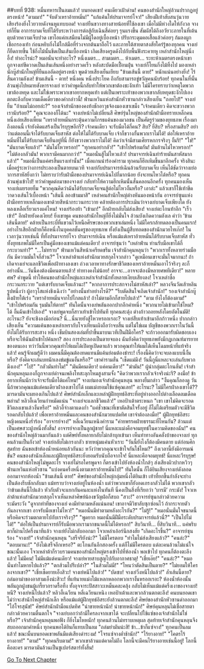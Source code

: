 ##บทที่ 938: หมื่นทหารเป็นลมแล้ว!
บนยอดเขา!
คนเดียวเฝ้าด่าน!
คนของสำนักใหญ่ล้วนปรากฏอยู่ตรงหน้า!
"ตามมา!"
"จับตัวเหราอ้ายหมิ่น!"
"แก้แค้นให้ปรมาจารย์โจว!"
เสียงฝีเท้าสับสนวุ่นวาย เสียงร้องยิ่งโวยวายดังจนหูแทบบอด!
จางเย่ยืนขวางทางสายน้อยที่ใช้ลงเขา เมื่อไม่มีห่วงใดให้กังวล จางเย่ก็ยิ้ม อาการบาดเจ็บที่ได้รับระหว่างการต่อสู้กับเฉินสี่ค่อยๆ รุนแรงขึ้น สัมผัสได้ถึงอวัยวะภายในที่เต้นตุบด้วยความเจ็บปวด เขาไอแค่กเสมือนไม่มีผู้ใดอยู่เบื้องหน้า ปรับกระดุมคอเสื้อแล้วค่อยๆ ก้มลงผูกเชือกรองเท้า ก่อนหยิบกิ่งไม้ใกล้มือที่ร่วงจากต้นมาถือไว้ และภายใต้สายตาสงสัยใคร่รู้ของทุกคน จางเย่ก็ยืดกายขึ้น ใช้กิ่งไม้นั้นขีดเป็นเส้นเบื้องหน้า เกิดเสียงครูดดังไปกับพื้นฟังระคายหู
เหล่าสำนักใหญ่นิ่งอึ้ง!
ทำอะไรน่ะ?
หมอนั่นจะทำอะไร?
หนึ่งเมตร...
สามเมตร...
ห้าเมตร...
ระยะห้าเมตรตรงหน้าเขา ถูกจางเย่ขีดวาดเป็นเส้นเส้นหนึ่งอย่างรวดเร็ว
หลังสะบัดมือเปื้อนฝุ่น จางเย่ก็โยนกิ่งไม้ทิ้งไป มองเหล่านักบู๊สำนักใหญ่ที่ยืนแออัดอยู่ตรงหน้า พูดด้วยเสียงเย็นเยียบ "ข้ามเส้นนี้ ตาย!"
หนักแน่นอย่างยิ่ง!
ไร้สิ้นความลังเล!
ข้ามเส้นนี้ - ตาย!
หนึ่งคน หนึ่งประโยค ถึงกับสามารถขู่ขวัญคนนับร้อย!
ทุกคนในที่นั้นล้วนพุ่งไปหมายสังหารจางเย่ ทว่าคำพูดนี้กลับทำให้พวกเขาต้องชะงักเท้า ไม่มีใครทราบว่าเหตุใดพวกเขาต้องหยุด และไม่ใช่เพราะพวกเขาอยากหยุดเท้า แต่เป็นเพราะเท้าของพวกเขากลับหยุดชะงักไปเอง ตกตะลึงกับความเด็ดเดี่ยวของคำกล่าวนี้!
ฟ่านเหวินแห่งสำนักหัวซานกล่าวเสียงเย็น "ถอยไป!"
จางเย่ยิ้ม "ถ้าผมไม่ถอยล่ะ?"
รองเจ้าสำนักของคงท้งชักอาวุธจ้องมองเขาเขม็ง "เจ้าคนเดียว คิดจะขวางพวกเรานับร้อย?"
"คุณจะลองก็ได้นะ" จางเย่หน้าไม่เปลี่ยนสี
ศิษย์รุ่นใหญ่ของสำนักฝ่ามือทรายเหล็กคนหนึ่งเอ่ยเสียงเหี้ยม "เหราอ้ายหมิ่นกระตุ้นความโกรธแค้นของมวลชน เป็นศัตรูร่วมของยุทธภพ เรื่องมาถึงตอนนี้ เจ้ายังคิดแสร้งเป็นวีรบุรุษอีกรึ? เจ้าคนเดียว จะรับมือได้กี่คน? สิบ? ยี่สิบ? หรือสามสิบ? อย่าว่าแต่ตอนนี้เจ้าได้รับบาดเจ็บสาหัส ต่อให้ไม่ได้รับบาดเจ็บ เจ้าก็ขวางกั้นพวกเราไม่ได้! ต่อให้เหราอ้ายหมิ่นที่ไม่ได้รับบาดเจ็บยืนอยู่ที่นี่ ก็ยังขวางพวกเราไม่ได้! คิดว่าเจ้ามีสามเศียรหกกรจริงๆ งั้นรึ!"
"ใช่!"
"มันบาดเจ็บแล้ว!"
"มันไม่ไหวหรอก!"
"ทุกคนอย่ากลัว!"
"เข้าไปพร้อมกัน! มันต้านไม่ไหวหรอก!"
"ไม่ต้องกลัวมัน! พวกเรามีคนมากกว่า!"
"หมอนั่นสู้ไม่ไหวแล้ว! ปรมาจารย์เฉินทำร้ายมันสาหัสมากแล้ว!"
"หมอนี่เป็นแค่ศรสิ้นแรงเท่านั้น!"
เมื่อแกนนำร้องคำราม ทุกคนก็ฮึกเหิมขึ้นมาอีกครั้ง จริงสินะ เมื่อครู่ระหว่างการประลองเป็นตายบนเวที จางเย่กับปรมาจารย์เฉินล้วนรับบาดเจ็บ เห็นได้ชัดว่าจางเย่อาการสาหัสยิ่งกว่า ไม่ทราบว่ารับฝ่ามือของปรมาจารย์เฉินไปกี่มากน้อย ยังจะทนไหวได้หรือ?
ทุกคนล้วนพุ่งเข้าไป!
ทว่าคำพูดต่อมาของจางเย่ กลับทำให้ความฮึกเหิมนั้นสั่นคลอนอีกครั้ง
ทุกคนมองเห็นจางเย่เผยรอยยิ้ม "พวกคุณคิดว่าฉันได้รับบาดเจ็บจนสู้ต่อไม่ไหวงั้นหรือ? เอาล่ะ" แล้วเขาก็ใช้เท้าขีดวาดวงเส้นไว้เบื้องหน้า "เส้นนี้ ลองข้ามมาสิ"
เหล่าคนสำนักใหญ่ต่างหันมองหน้ากัน
อาจารย์ซุนแห่งฝ่ามือทรายเหล็กมองเขาด้วยสีหน้ากระวนกระวาย คล้ายต้องการประเมินว่าจางเย่บาดเจ็บเพียงใด ยังหลงเหลือเรี่ยวแรงแค่ไหน!
จางเย่ร้องท้า "เข้ามา!"
อีกฝ่ายกลับไม่ส่งเสียง!
จางเย่ตะโกนท้าอีก "เร็วเข้า!"
อีกฝ่ายยังคงเงียบ!
ยิ่งเขาพูด คนของสำนักใหญ่ก็ยิ่งไม่มั่นใจ ล้วนบังเกิดความลังเล คำว่า ‘ข้ามเส้นนี้ตาย!’ คล้ายเป็นกระบี่ที่แขวนไว้เหนือศีรษะของพวกเขาเล่มหนึ่ง ไม่มีใครกล้าทดลองเป็นคนแรก! อย่างไรเสียอีกฝ่ายก็คือหนึ่งในบุคคลชั้นครูของยุทธภพ ทั้งยังเป็นผู้สืบทอดของสำนักมวยไทเก๊ก! ในเวลาวุ่นวายเช่นนี้ ที่ทั้งปรมาจารย์โจว ปรมาจารย์เฉิน หรือแม้แต่เหราอ้ายหมิ่นได้รับบาดเจ็บสาหัส ทั่วทั้งยุทธภพไม่มีใครเป็นคู่มือของเขาแม้แต่คนเดียว!
อาจารย์ซุนว่า "เหล่าฟ่าน ท่านรับมือเขาได้กี่กระบวนท่า?"
"...ไม่ทราบ" ฟ่านเหวินสีหน้าเครียดขรึม
เจ้าสำนักคุนหลุนว่า "พวกเราทั้งหลายร่วมมือกัน มีความมั่นใจกี่ส่วน?"
โจวเหล่าต้าแห่งสำนักมวยสกุลโจวกล่าว "ดูเหมือนเขาจะมั่นใจมากนะ! ถ้าเกิดจางเย่จะแลกชีวิตเพื่อเฝ้าทางลงเขา ถ่วงเวลาหาทางรักษาชีวิตของเหราอ้ายหมิ่นเอาไว้จริงๆ ละก็ อย่างนั้น...วันนี้คงต้องมีคนตายแล้ว! ท่าทางคงไม่น้อย! อาจจะ...อาจจะต้องมีหลายศพทีเดียว!"
หลายศพ?
คำพูดนี้ ทำให้คนของสำนักใหญ่และเหล่าเจ้าสำนักทั้งหลายเงียบเสียงลง!
โจวเหล่าซื่อกระวนกระวาย "แต่เขารับบาดเจ็บแล้วนะ!"
"หากอาการประสกจางไม่สาหัสเล่า?" หลวงจีนวัดเส้าหลินรูปหนึ่งว่า
ผู้อาวุโสแห่งชิงเฉิงว่า "อย่างนั้นทำอย่างไรดี?"
"รีบตัดสินใจเถิดเจ้าสำนัก!" รองเจ้าสำนักบู๊ตึ๊งฝ่ายใต้เร่ง "เหราอ้ายหมิ่นจากไปไกลแล้ว! ถ้าไม่ตามอีกก็สายไปแล้ว!"
"ตาม ยังไงก็ต้องตาม!"
"เข้าไปพร้อมกัน รุมมันให้ตาย!"
ทันใดนั้นจางเย่พลันออกปากอีกคำหนึ่ง "พวกนายไม่เข้ามาใช่ไหม? ได้ งั้นฉันเข้าไปเอง!" จางเย่พูดจบก็สาวเท้าเข้าไปทันที
ทุกคนสะดุ้ง ต่างก้าวถอยหลังโดยอัตโนมัติ!
อะไรนะ?
ยังจะชิงลงมือก่อน?
นี่...นี่นายยังสู้ไหวหรอกเรอะ?
จางเย่สืบเท้าเข้ามาอีกก้าวหนึ่ง ปากกล่าวเสียงเย็น "ความแค้นของเหล่าเหรากับโจวเทียนเผิงถือว่าจบสิ้น แต่ไม่ใช่ผม บัญชีของพวกเราในวันนี้ยังไม่ได้รับการสะสาง หนึ่ง เข็มบินสองเล่มที่ปาขึ้นมาบนเวทีเป็นฝีมือใคร? จะก้าวออกมารับผิดชอบเอง หรือจะให้ฉันฝ่าเข้าไปค้นหา? สอง การประลองเป็นตายจบลง ฉันยังคิดว่ายุทธภพยังมีกฎเกณฑ์มารยาทของตนเอง ทว่าวันนี้พวกคุณทำให้ผมได้เปิดหูเปิดตาแล้ว พวกคุณทำให้ผมได้เห็นโฉมหน้าที่แท้จริงแล้ว! คนรู้จักผมรู้ดีว่า ผมคนนี้มีคุณต้องทดแทนมีแค้นย่อมต้องชำระ! เรื่องนี้คิดว่าจะจบลงแบบนี้งั้นหรือ? ยังคิดจะเล่นบทนักเลงข่มขู่ผมงั้นหรือ?" เขาคำรามลั่น "เช็ดแม่มึง! วันนี้กูนี่แหละจะเล่นกับพวกมึงเอง!"
"ไป!"
"กลัวมันทำไม!"
"มันมีคนเดียว! แค่คนเดียว!"
"ฆ่ามัน!"
ผู้นำกลุ่มตะโกนลั่น!
เจ้าสำนักคุนหลุนเองก็ถูกจางเย่ด่าจนเพลิงโทสะลุกโหมสูงสามจั้ง "คิดว่าพวกเรากลัวเจ้าจริงน่ะรึ? ลงมือ! ข้าอยากเห็นนักว่าเจ้าจะรับมือได้แค่ไหน!"
จางเย่มองเจ้าสำนักคุนหลุน พลางยิ้มกล่าว "งั้นคุณก็ลองดู วันนี้ถ้าพวกคุณแม้แต่คนเดียวฝ่าลงเขาไปได้ ผมแม่งยอมใช้แซ่คุณเลย!"
อะไรนะ?
ไม่มีใครฝ่าลงเขาได้??
มารดามันจะผยองเกินไปแล้ว!
ศิษย์สำนักเล็กและเหล่าผู้ฝึกยุทธ์อิสระที่อยู่ห่างออกไปต่างเลือดลมเดือดพล่าน!
หลิวอี้เฉวียนกำหมัดแน่น "จางเย่จะแลกชีวิตแล้ว!"
เหอป้าเต้าตระหนก "เขา เขาไม่คิดจะรอดชีวิตลงเขาแล้วงั้นหรือ!"
หลิวอี้จ่างตาแดงก่ำ "แค่ชั่วขณะที่เขาตัดสินใจรั้งอยู่ ก็ไม่ได้เตรียมตัวจะมีชีวิตรอดกลับไปแล้ว! เพื่อเหราอ้ายหมิ่นและคนของสำนักมวยแปดทิศ เขาจำต้องลงมือ!"
ผู้ฝึกยุทธ์อิสระหญิงคนหนึ่งร่ำร้อง "อาจารย์จาง!"
หลี่เฉวียนเหนิงคำราม "ค่ายพรรคฝ่ายธรรมะที่ไหนกัน? ล้วนแต่เป็นเศษสวะฝูงหนึ่งทั้งสิ้น! อาจารย์จางเป็นลูกผู้ชาย! นี่แหละแม่งคือจอมยุทธ์ในความคิดของฉัน!"
คนของสำนักใหญ่ล้วนมากันแล้ว แต่ศิษย์ทั้งหลายกลับไม่กล้าบุกเข้ามา เห็นท่าทางอันคลั่งบ้าของจางเย่ ทุกคนล้วนเป็นกังวล!
จางเย่กลับไม่เกรงกลัว ชายหนุ่มแค่นหัวเราะ "วันนี้ยังไงก็ต้องมีคนตาย แต่ก่อนศึกสุดท้าย ฉันขอเข้าห้องน้ำหน่อยแล้วกันนะ หวังว่าพวกคุณจะเข้าใจกันใช่ไหม?"
ถึงเวลานี้ยังมีอารมณ์ขัน?
คนของสำนักเล็กและผู้ฝึกยุทธ์อิสระยิ่งยอมรับนับถือจากใจ!
นี่แหละคือจอมยุทธ์!
นี่แหละวีรบุรุษ!
คนของสำนักใหญ่ไม่พูดอะไร
จางเย่ไม่รอใครพูดจา ก็ตรงเข้าไปยังห้องน้ำใกล้ๆ ส่งเสียงผิวปากหวิวๆ
ฟ่านเหวินแห่งหัวซาน "แบ่งคนครึ่งหนึ่งตามเหราอ้ายหมิ่นไป!"
ทันใดนั้น ก็ได้ยินเสียงจางเย่ดังลอดออกมาจากห้องน้ำ "ข้ามเส้นนี้ ตาย!"
ศิษย์ของสำนักใหญ่กลุ่มหนึ่งได้ยินเข้า เท้าที่ยกขึ้นกำลังจะย่างเป็นต้องรีบชักกลับมา แม้ทราบว่าจางเย่อยู่ในห้องน้ำ แต่ว่าพวกเขาก็ยังอดเกรงกลัวไม่ได้ พวกเขากลัวว่าข้ามเส้นนี้ไปแล้ว หัวกับตัวจะแยกกันคนละแห่งในทันที นี่คงเป็นสิ่งที่เรียกว่า ‘บารมี’ กระมัง!
โจวเหล่าต้าแห่งสำนักมวยสกุลโจวเห็นเหล่าศิษย์น้องขวัญฝ่อก็สบถ "สวะ!"
อาจารย์ซุนกล่าวด้วยความระมัดระวัง "ดูจากท่าทีของจางเย่ คงมีท่าตามหลังแน่นอน! เขาอาจมีวิชาลับซุกซ่อนไว้ ถ้ากระจายตัวกันลงจากเขา อาจรับมือเขาไม่ไหว!"
"หมอนั่นมีท่าตามหลังอะไรกัน?"
"ไม่รู้!"
"หมอนั่นมั่นใจขนาดนี้ หรือคิดจะร่วมตกตายไปกับเราจริงๆ?"
"พูดยาก หมอนั่นมีฝีมือระดับปรมาจารย์แล้วนี่?"
"เป็นไปไม่ได้!"
"ต่อให้เป็นปรมาจารย์ก็รับมือพวกเรามากขนาดนี้ไม่ได้หรอก!"
สิบวินาที...
ยี่สิบวินาที...
แค่พริบตาก็ผ่านไปครึ่งนาทีแล้ว
จางเย่ยังไม่กลับออกมา
โจวเหล่าเอ้อร์นึกสงสัย "เกิดอะไรขึ้น?"
อาจารย์ซุนร้อง "จางเย่!"
เจ้าสำนักคุนหลุน "เสร็จรึยังน่ะ?"
ไม่มีใครตอบ
"ทำไมไม่ส่งเสียงแล้ว?"
"คนล่ะ?"
"ตอบมานะ!"
"ยังไม่เสร็จอีกเหรอ?"
ตะโกนกันอีกสองครั้ง แต่ก็ไม่มีใครตอบ แต่ละคนล้วนไม่แน่ใจ ขณะนั้นเอง โจวเหล่าต้าก็รวบรวมคนของสำนักใหญ่ตรงเข้าไปที่ห้องน้ำ พอเข้าไป ทุกคนก็ต้องตะลึงแล้ว!
ไม่มีคน!
ไม่มีแม้แต่คนเดียว!
จางเย่หายสาบสูญไปกับอากาศธาตุ!
"เชี่ยเอ๊ย!"
"คนล่ะ?"
"หมอนั่นทำไมหายไปแล้ว?"
"ตกส้วมไปรึเปล่า?"
"ในส้วมไม่มี!"
"ไหนว่าตัดสินเป็นตาย?"
"ไม่ยอมให้ใครลงจากเขา?"
"เชี่ยเช็ดยายเอ็งสิวะ! จางเย่หนีไปแล้ว!"
"บัดซบ! จางเย่วิ่งหนีไปแล้ว!"
ล้ำเส้นนี้ตาย?
ถล่มอาม่าของอาสามเอ็งน่ะสิวะ!
ที่แท้นายแม่งโม้แหลกหลอกพวกเรางั้นหรอกเรอะ?
ห้องน้ำห้องนั้นพลันถูกฝูงชนผู้เกรี้ยวกราดรื้อทิ้ง ทั้งอุจจาระปัสสาวะเหม็นคละคลุ้ง กลับไม่เห็นแม้แต่ครึ่งเงาของจางเย่!
หนี?
จางเย่หนีไปแล้ว?
หลิวอี้เฉวียน หลี่เฉวียนเหนิง เหอป้าเต้าและพวกล้วนตกตะลึง!
คนบนยอดเขา ไม่ว่าจะสำนักใหญ่สำนักเล็ก หรือแม้แต่ผู้ฝึกยุทธ์อิสระยังล้วนตกตะลึง!
ศิษย์ของสำนักหัวซานด่าออกมา "ไอ้โจรสุนัข!"
ศิษย์สำนักฝ่ามือแปดทิศ "น่าขายหน้านัก! น่าขายหน้านัก!"
ศิษย์คุนหลุนไม่เชื่อสายตา กล่าวด้วยความตื่นตกใจ "จางเย่บอกว่าถ้ามีใครลงจากเขาได้ จะเปลี่ยนไปใช้แซ่ของเจ้าสำนักไม่ใช่หรือ?"
เจ้าสำนักคุนหลุนพอฟัง ก็ยิ่งโมโหหนัก!
ทุกคนล้วนไม่ทราบเหตุผล
สุดท้ายเจ้าสำนักคุนหลุนจึงสบถออกมาคำหนึ่ง ทุกคนพอได้ยินก็แทบเป็นลม "ถล่มย่ามันน่ะสิ! ข้า...ข้าก็แซ่จาง!"
ทุกคนเป็นลมแล้ว!
ขณะนั้นบนยอดเขาพลันมีแต่เสียงด่าระงม!
"โจรแซ่จางต่ำช้านัก!"
"ไร้ยางอาย!"
"โคตรไร้ยางอาย!"
"ตาม!"
"ทุกคนรีบตาม!"
พวกเขาล้วนแต่คาดไม่ถึง โลกนี้จะมีคนไร้ยางอายเช่นนี้อยู่!
โลกนี้คือละคร มารดามันล้วนเป็นซูเปอร์สตาร์ทั้งสิ้น!


[Go To Next Chapter]( ./39.md)